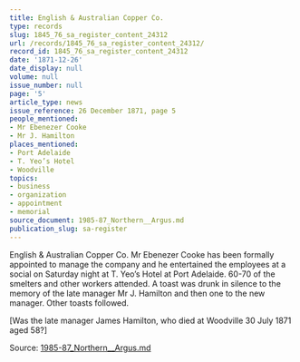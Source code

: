 ```yaml
---
title: English & Australian Copper Co.
type: records
slug: 1845_76_sa_register_content_24312
url: /records/1845_76_sa_register_content_24312/
record_id: 1845_76_sa_register_content_24312
date: '1871-12-26'
date_display: null
volume: null
issue_number: null
page: '5'
article_type: news
issue_reference: 26 December 1871, page 5
people_mentioned:
- Mr Ebenezer Cooke
- Mr J. Hamilton
places_mentioned:
- Port Adelaide
- T. Yeo’s Hotel
- Woodville
topics:
- business
- organization
- appointment
- memorial
source_document: 1985-87_Northern__Argus.md
publication_slug: sa-register
---
```


English & Australian Copper Co.  Mr Ebenezer Cooke has been formally appointed to manage the company and he entertained the employees at a social on Saturday night at T. Yeo’s Hotel at Port Adelaide.  60-70 of the smelters and other workers attended.  A toast was drunk in silence to the memory of the late manager Mr J. Hamilton and then one to the new manager.  Other toasts followed.

[Was the late manager James Hamilton, who died at Woodville 30 July 1871 aged 58?]

Source: [1985-87_Northern__Argus.md](/downloads/markdown/1985-87_Northern__Argus.md)
